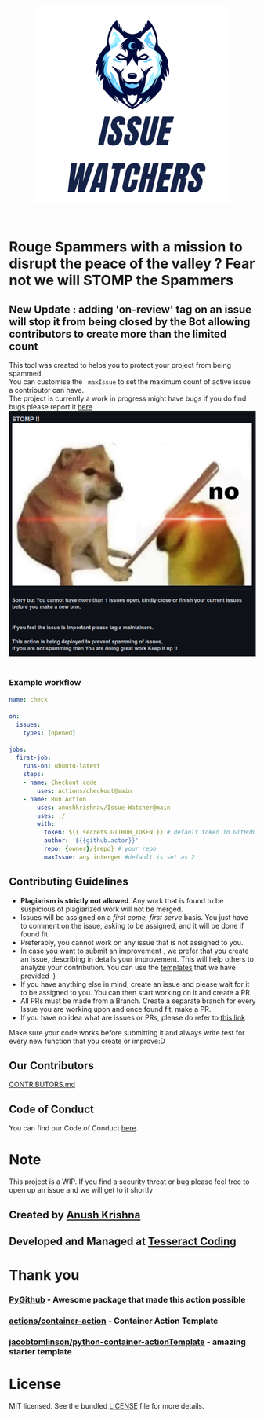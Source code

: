 <p align="center">
<img src="img/White and Green Gaming Badge Logo.png" height = "400px">
</p> <br>

# Rouge Spammers with a mission to disrupt the peace of the valley ? Fear not we will STOMP the Spammers
## New Update : adding 'on-review' tag on an issue will stop it from being closed by the Bot allowing contributors to create more than the limited count
This tool was created to helps you to protect your project  from being spammed. 
<br> You can customise the ``` maxIssue```  to set the maximum count of active issue a contributor can have. <br>
The project is currently a work in progress might have bugs if you do find bugs please report it [here](https://github.com/anushkrishnav/Issue-Watcher/issues) <br>
<img src="img/sample.jpeg" height = "500px">
![]()

### Example workflow

```yaml
name: check
 
on:
  issues:
    types: [opened]

jobs:
  first-job:
    runs-on: ubuntu-latest
    steps:
    - name: Checkout code
        uses: actions/checkout@main
    - name: Run Action
        uses: anushkrishnav/Issue-Watcher@main
        uses: ./
        with:
          token: ${{ secrets.GITHUB_TOKEN }} # default token in GitHub Workflow
          author: '${{github.actor}}'
          repo: {owner}/{repo} # your repo
          maxIssue: any interger #default is set as 2

```
## Contributing Guidelines

- **Plagiarism is strictly not allowed**. Any work that is found to be suspicious of plagiarized work will not be merged.
- Issues will be assigned on a _first come, first serve_ basis. You just have to comment on the issue, asking to be assigned, and it will be done if found fit.
- Preferably, you cannot work on any issue that is not assigned to you.
- In case you want to submit an improvement , we prefer that you create an issue, describing in details your improvement. This will help others to analyze your contribution. You can use the [templates](.github/ISSUE_TEMPLATE/algorithm-ds-proposal.md) that we have provided :)
- If you have anything else in mind, create an issue and please wait for it to be assigned to you. You can then start working on it and create a PR.
- All PRs must be made from a Branch. Create a separate branch for every Issue you are working upon and once found fit, make a PR.
- If you have no idea what are issues or PRs, please do refer to [this link](https://github.com/TesseractCoding/NeoAlgo/wiki/What-is-a-Pull-Request-and-how-to-do-it%3F)

Make sure your code works before submitting it and always write test for every new function that you create or improve:D

## Our Contributors

[CONTRIBUTORS.md]()

## Code of Conduct

You can find our Code of Conduct [here](/CODE_OF_CONDUCT.md).

# Note
This project is a WIP.
If you find a security threat or bug please feel free to open up an issue and we will get to it shortly

## Created by [Anush Krishna](https://github.com/anushkrishnav)
## Developed and Managed at [Tesseract Coding](https://github.com/TesseractCoding)

# Thank you 

### [PyGithub](https://github.com/PyGithub/PyGithub) - Awesome package that made this action possible <br>
### [actions/container-action](https://github.com/actions/container-action) - Container Action Template
### [jacobtomlinson/python-container-actionTemplate](https://github.com/jacobtomlinson/python-container-action) -  amazing starter template

# License
MIT licensed. See the bundled [LICENSE](LICENSE) file for more details.
